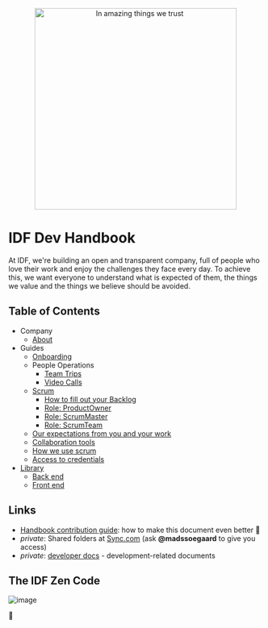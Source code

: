 <p align="center"><img src="https://public-media.interaction-design.org/images/idf-logo-full-expanded.svg" alt="In amazing things we trust" width="400"></p>

# IDF Dev Handbook

At IDF, we're building an open and transparent company, full of people who love their work and enjoy the challenges they face every day.
To achieve this, we want everyone to understand what is expected of them, the things we value and the things we believe should be avoided.

## Table of Contents

- Company
  - [About](/company/about.md)
- Guides
  - [Onboarding](/guides/onboarding/README.md)
  - People Operations
    - [Team Trips](/guides/people_operations/team-trips.md)
    - [Video Calls](/guides/people_operations/video-calls.md)
  - [Scrum](/guides/scrum/overview.md)
    - [How to fill out your Backlog](/guides/scrum/backlog.md)
    - [Role: ProductOwner](/guides/scrum/productOwner.md)
    - [Role: ScrumMaster](/guides/scrum/scrumMaster.md)
    - [Role: ScrumTeam](/guides/scrum/scrumTeam.md)
  - [Our expectations from you and your work](expectations.md)
  - [Collaboration tools](/guides/collaboration-tools.md)
  - [How we use scrum](/guides/scrum/README.md)
  - [Access to credentials](/guides/credentials.md)
- [Library](/library/README.md)
  - [Back end](/library/back-end/README.md)
  - [Front end](/library/front-end/README.md)

## Links

- [Handbook contribution guide](CONTRIBUTING.md): how to make this document even better 🦄
- _private_: Shared folders at [Sync.com](https://cp.sync.com/files/) (ask **@madssoegaard** to give you access)
- _private_: [developer docs](https://github.com/InteractionDesignFoundation/IDF-web/blob/develop/docs/README.md) - development-related documents

## The IDF Zen Code

![image](https://user-images.githubusercontent.com/13465519/45677743-8445e980-bb67-11e8-9243-9ae29dea255a.png)

🦄
